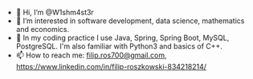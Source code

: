 - 👋 Hi, I’m @W1shm4st3r
- 👀 I’m interested in software development, data science, mathematics and economics.
- 🌱 In my coding practice I use Java, Spring, Spring Boot, MySQL, PostgreSQL. I'm also familiar with Python3 and basics of C++.
- 📫 How to reach me: filip.ros700@gmail.com, https://www.linkedin.com/in/filip-roszkowski-834218214/
